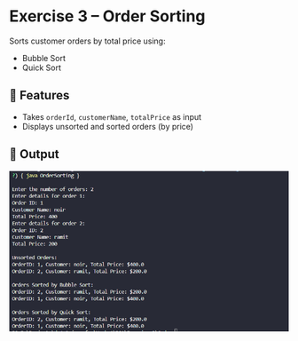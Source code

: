 # Exercise 3 – Order Sorting

Sorts customer orders by total price using:
- Bubble Sort
- Quick Sort

## 🔹 Features
- Takes `orderId`, `customerName`, `totalPrice` as input
- Displays unsorted and sorted orders (by price)

## 🔹 Output

![output](/Week%201/DSA/Exercise-3/Output/output.png)